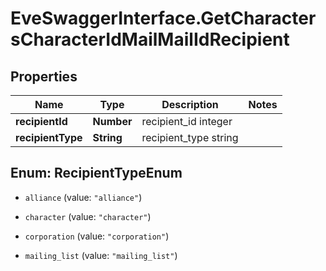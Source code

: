 # EveSwaggerInterface.GetCharactersCharacterIdMailMailIdRecipient

## Properties
Name | Type | Description | Notes
------------ | ------------- | ------------- | -------------
**recipientId** | **Number** | recipient_id integer | 
**recipientType** | **String** | recipient_type string | 


<a name="RecipientTypeEnum"></a>
## Enum: RecipientTypeEnum


* `alliance` (value: `"alliance"`)

* `character` (value: `"character"`)

* `corporation` (value: `"corporation"`)

* `mailing_list` (value: `"mailing_list"`)




